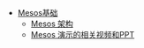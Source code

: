 * [Mesos基础](/OverView/index.md)
    * [Mesos 架构](/OverView/Mesos-Architecture.md)
    * [Mesos 演示的相关视频和PPT](/OverView/Mesos-video.md)
